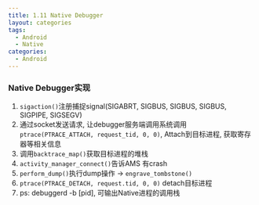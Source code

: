 ```yaml
---
title: 1.11 Native Debugger
layout: categories
tags:
  - Android
  - Native
categories:
  - Android
---
```


### Native Debugger实现
1. `sigaction()`注册捕捉signal(SIGABRT, SIGBUS, SIGBUS, SIGBUS, SIGPIPE, SIGSEGV)
2. 通过socket发送请求, 让debugger服务端调用系统调用`ptrace(PTRACE_ATTACH, request_tid, 0, 0)`, Attach到目标进程, 获取寄存器等相关信息
3. 调用`backtrace_map()`获取目标进程的堆栈
4. `activity_manager_connect()`告诉AMS 有crash
5. `perform_dump()`执行dump操作 -> `engrave_tombstone()`
6. `ptrace(PTRACE_DETACH, request.tid, 0, 0)` detach目标进程
7. ps: debuggerd -b [pid], 可输出Native进程的调用栈
